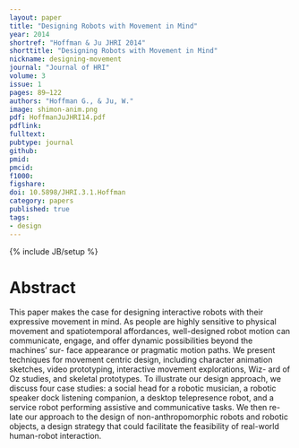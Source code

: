 ```yaml
---
layout: paper
title: "Designing Robots with Movement in Mind"
year: 2014
shortref: "Hoffman & Ju JHRI 2014"
shorttitle: "Designing Robots with Movement in Mind"
nickname: designing-movement
journal: "Journal of HRI"
volume: 3
issue: 1
pages: 89–122
authors: "Hoffman G., & Ju, W."
image: shimon-anim.png
pdf: HoffmanJuJHRI14.pdf
pdflink: 
fulltext: 
pubtype: journal
github: 
pmid:  
pmcid: 
f1000: 
figshare: 
doi: 10.5898/JHRI.3.1.Hoffman
category: papers
published: true
tags:
- design
---
```

{% include JB/setup %}

# Abstract 

This paper makes the case for designing interactive robots with their expressive movement in mind. As people are highly sensitive to physical movement and spatiotemporal affordances, well-designed robot motion can communicate, engage, and offer dynamic possibilities beyond the machines’ sur- face appearance or pragmatic motion paths. We present techniques for movement centric design, including character animation sketches, video prototyping, interactive movement explorations, Wiz- ard of Oz studies, and skeletal prototypes. To illustrate our design approach, we discuss four case studies: a social head for a robotic musician, a robotic speaker dock listening companion, a desktop telepresence robot, and a service robot performing assistive and communicative tasks. We then re- late our approach to the design of non-anthropomorphic robots and robotic objects, a design strategy that could facilitate the feasibility of real-world human-robot interaction.
